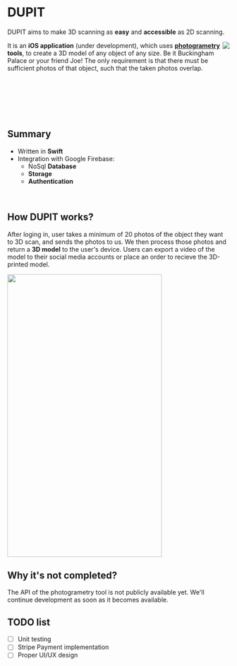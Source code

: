 # DUPIT
DUPIT aims to make 3D scanning as **easy** and **accessible** as 2D scanning.
</br>

<img align="right" src="https://i.imgur.com/f4LZZ0S.gif"/>

It is an **iOS application** (under development), which uses  **[photogrametry](https://en.wikipedia.org/wiki/Photogrammetry) tools**, to create a 3D model of any object of any size. Be it Buckingham Palace or your friend Joe! The only requirement is that there must be sufficient photos of that object, such that the taken photos overlap. 

</br>
</br>
</br>
</br>
</br>


## Summary
* Written in **Swift**
* Integration with Google Firebase:
  * NoSql **Database**
  * **Storage**
  * **Authentication**
</br>

## How DUPIT works?
After loging in, user takes a minimum of 20 photos of the object they want to 3D scan, and sends the photos to us. We then process those photos and return a **3D model** to the user's device. Users can export a video of the model to their social media accounts or place an order to recieve the 3D-printed model.

<img src="https://i.imgur.com/fT4yxio.png" width="350" height="640"/>
</br>

## Why it's not completed?
The API of the photogrametry tool is not publicly available yet. We'll continue development as soon as it becomes available.

## TODO list
- [ ] Unit testing
- [ ] Stripe Payment implementation
- [ ] Proper UI/UX design
